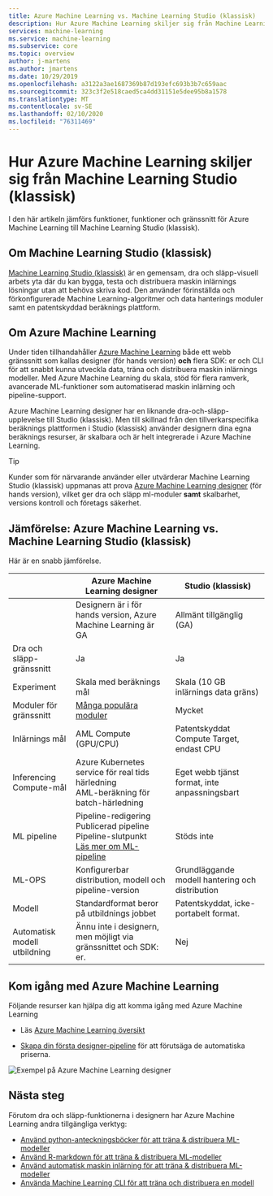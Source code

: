 ```yaml
---
title: Azure Machine Learning vs. Machine Learning Studio (klassisk)
description: Hur Azure Machine Learning skiljer sig från Machine Learning Studio (klassisk)
services: machine-learning
ms.service: machine-learning
ms.subservice: core
ms.topic: overview
author: j-martens
ms.author: jmartens
ms.date: 10/29/2019
ms.openlocfilehash: a3122a3ae1687369b87d193efc693b3b7c659aac
ms.sourcegitcommit: 323c3f2e518caed5ca4dd31151e5dee95b8a1578
ms.translationtype: MT
ms.contentlocale: sv-SE
ms.lasthandoff: 02/10/2020
ms.locfileid: "76311469"
---
```

# <a name="how-azure-machine-learning-differs-from-machine-learning-studio-classic"></a>Hur Azure Machine Learning skiljer sig från Machine Learning Studio (klassisk)

I den här artikeln jämförs funktioner, funktioner och gränssnitt för Azure Machine Learning till Machine Learning Studio (klassisk). 

## <a name="about-machine-learning-studio-classic"></a>Om Machine Learning Studio (klassisk)
[Machine Learning Studio (klassisk)](studio/what-is-ml-studio.md) är en gemensam, dra och släpp-visuell arbets yta där du kan bygga, testa och distribuera maskin inlärnings lösningar utan att behöva skriva kod. Den använder förinställda och förkonfigurerade Machine Learning-algoritmer och data hanterings moduler samt en patentskyddad beräknings plattform.

## <a name="about-azure-machine-learning"></a>Om Azure Machine Learning

Under tiden tillhandahåller [Azure Machine Learning](overview-what-is-azure-ml.md) både ett webb gränssnitt som kallas designer (för hands version) **och** flera SDK: er och CLI för att snabbt kunna utveckla data, träna och distribuera maskin inlärnings modeller. Med Azure Machine Learning du skala, stöd för flera ramverk, avancerade ML-funktioner som automatiserad maskin inlärning och pipeline-support.

Azure Machine Learning designer har en liknande dra-och-släpp-upplevelse till Studio (klassisk). Men till skillnad från den tillverkarspecifika beräknings plattformen i Studio (klassisk) använder designern dina egna beräknings resurser, är skalbara och är helt integrerade i Azure Machine Learning.  

> [!TIP]
> Kunder som för närvarande använder eller utvärderar Machine Learning Studio (klassisk) uppmanas att prova [Azure Machine Learning designer](https://docs.microsoft.com/azure/machine-learning/concept-designer) (för hands version), vilket ger dra och släpp ml-moduler __samt__ skalbarhet, versions kontroll och företags säkerhet.

## <a name="comparison-azure-machine-learning-vs-machine-learning-studio-classic"></a>Jämförelse: Azure Machine Learning vs. Machine Learning Studio (klassisk)

Här är en snabb jämförelse.

||  Azure Machine Learning designer|Studio (klassisk) |
|---| --- | --- |
||Designern är i för hands version, Azure Machine Learning är GA|Allmänt tillgänglig (GA) | 
|Dra och släpp-gränssnitt| Ja | Ja|
|Experiment| Skala med beräknings mål|Skala (10 GB inlärnings data gräns) | 
|Moduler för gränssnitt| [Många populära moduler](algorithm-module-reference/module-reference.md) | Mycket |
|Inlärnings mål| AML Compute (GPU/CPU)|Patentskyddat Compute Target, endast CPU|
|Inferencing Compute-mål| Azure Kubernetes service för real tids härledning <br/>AML-beräkning för batch-härledning|Eget webb tjänst format, inte anpassningsbart | 
|ML pipeline| Pipeline-redigering <br/> Publicerad pipeline <br/> Pipeline-slutpunkt <br/> [Läs mer om ML-pipeline](concept-ml-pipelines.md)|Stöds inte | 
|ML-OPS| Konfigurerbar distribution, modell och pipeline-version|Grundläggande modell hantering och distribution | 
|Modell| Standardformat beror på utbildnings jobbet|Patentskyddat, icke-portabelt format.| 
|Automatisk modell utbildning|Ännu inte i designern, men möjligt via gränssnittet och SDK: er.| Nej | 

## <a name="get-started-with-azure-machine-learning"></a>Kom igång med Azure Machine Learning

Följande resurser kan hjälpa dig att komma igång med Azure Machine Learning

- Läs [Azure Machine Learning översikt](tutorial-first-experiment-automated-ml.md) 

- [Skapa din första designer-pipeline](tutorial-designer-automobile-price-train-score.md) för att förutsäga de automatiska priserna.

![Exempel på Azure Machine Learning designer](media/concept-designer/designer-drag-and-drop.gif)

## <a name="next-steps"></a>Nästa steg

Förutom dra och släpp-funktionerna i designern har Azure Machine Learning andra tillgängliga verktyg:  
  + [Använd python-anteckningsböcker för att träna & distribuera ML-modeller](tutorial-1st-experiment-sdk-setup.md)
  + [Använd R-markdown för att träna & distribuera ML-modeller](tutorial-1st-r-experiment.md) 
  + [Använd automatisk maskin inlärning för att träna & distribuera ML-modeller](tutorial-designer-automobile-price-train-score.md) 
  + [Använda Machine Learning CLI för att träna och distribuera en modell](tutorial-train-deploy-model-cli.md)

